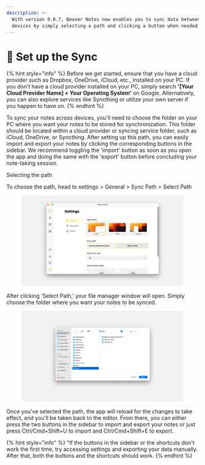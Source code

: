 ```yaml
---
description: >-
  With version 0.0.7, Beaver Notes now enables you to sync data between your
  devices by simply selecting a path and clicking a button when needed.
---
```


# 🔄 Set up the Sync

{% hint style="info" %}
Before we get started, ensure that you have a cloud provider such as Dropbox, OneDrive, iCloud, etc., installed on your PC. If you don't have a cloud provider installed on your PC, simply search **'\[Your Cloud Provider Name] + Your Operating System'** on Google. Alternatively, you can also explore services like Syncthing or utilize your own server if you happen to have on.
{% endhint %}

To sync your notes across devices, you'll need to choose the folder on your PC where you want your notes to be stored for synchronization. This folder should be located within a cloud provider or syncing service folder, such as iCloud, OneDrive, or Syncthing. After setting up this path, you can easily import and export your notes by clicking the corresponding buttons in the sidebar. We recommend toggling the 'import' button as soon as you open the app and doing the same with the 'export' button before concluding your note-taking session.

Selecting the path

To choose the path, head to settings > General  > Sync Path > Select Path

<figure><img src="../.gitbook/assets/select path.webp" alt=""><figcaption></figcaption></figure>

After clicking 'Select Path,' your file manager window will open. Simply choose the folder where you want your notes to be synced.

<figure><img src="../.gitbook/assets/files.webp" alt=""><figcaption></figcaption></figure>

Once you've selected the path, the app will reload for the changes to take effect, and you'll be taken back to the editor. From there, you can either press the two buttons in the sidebar to import and export your notes or just press Ctrl/Cmd+Shift+U to import and Ctrl/Cmd+Shift+E to export.

{% hint style="info" %}
"If the buttons in the sidebar or the shortcuts don't work the first time, try accessing settings and exporting your data manually. After that, both the buttons and the shortcuts should work.
{% endhint %}
